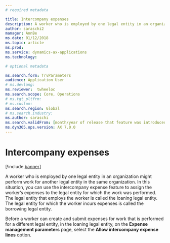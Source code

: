 ```yaml
---
# required metadata

title: Intercompany expenses
description: A worker who is employed by one legal entity in an organization might perform work for another legal entity in the same organization. In this situation, you can use the intercompany expense feature to assign the worker’s expenses to the legal entity for which the work was performed.
author: saraschi2
manager: AnnBe
ms.date: 01/12/2018
ms.topic: article
ms.prod: 
ms.service: dynamics-ax-applications
ms.technology: 

# optional metadata

ms.search.form: TrvParameters
audience: Application User
# ms.devlang: 
ms.reviewer:  twheeloc
ms.search.scope: Core, Operations
# ms.tgt_pltfrm: 
# ms.custom: 
ms.search.region: Global
# ms.search.industry: 
ms.author: saraschi
ms.search.validFrom: [month/year of release that feature was introduced in, in format yyyy-mm-dd]
ms.dyn365.ops.version: AX 7.0.0
---
```


# Intercompany expenses

[!include [banner](../includes/banner.md)]

A worker who is employed by one legal entity in an organization might perform work for another legal entity in the same organization. 
In this situation, you can use the intercompany expense feature to assign the worker’s expenses to the legal entity for which the 
work was performed. The legal entity that employs the worker is called the loaning legal entity. The legal entity for which the worker 
incurs expenses is called the borrowing legal entity. 

Before a worker can create and submit expenses for work that is performed for a different legal entity, in the loaning legal entity, 
on the **Expense management parameters** page, select the **Allow intercompany expense lines** option. 
